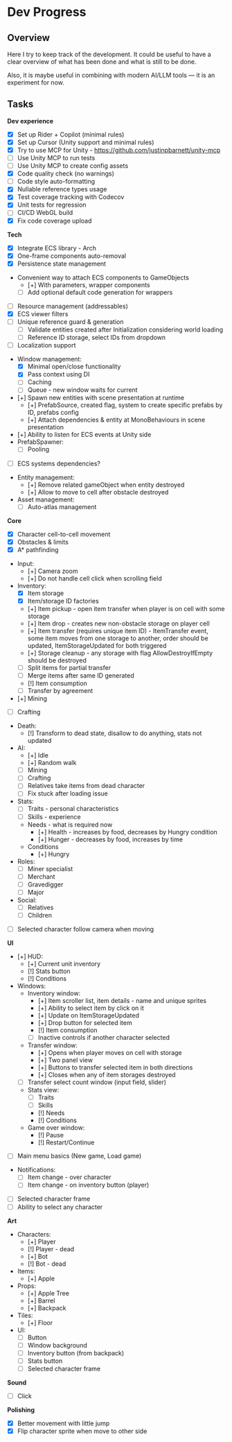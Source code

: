 ﻿# Dev Progress

## Overview

Here I try to keep track of the development.
It could be useful to have a clear overview of what has been done and what is still to be done.

Also, it is maybe useful in combining with modern AI/LLM tools — it is an experiment for now.

## Tasks

**Dev experience**
- [x] Set up Rider + Copilot (minimal rules)
- [x] Set up Cursor (Unity support and minimal rules)
- [x] Try to use MCP for Unity - https://github.com/justinpbarnett/unity-mcp
- [ ] Use Unity MCP to run tests
- [ ] Use Unity MCP to create config assets
- [x] Code quality check (no warnings)
- [ ] Code style auto-formatting
- [x] Nullable reference types usage
- [x] Test coverage tracking with Codecov
- [x] Unit tests for regression
- [ ] CI/CD WebGL build
- [x] Fix code coverage upload 

**Tech**
- [x] Integrate ECS library - Arch
- [x] One-frame components auto-removal
- [x] Persistence state management
- Convenient way to attach ECS components to GameObjects
  - [+] With parameters, wrapper components
  - [ ] Add optional default code generation for wrappers
- [ ] Resource management (addressables)
- [x] ECS viewer filters
- [ ] Unique reference guard & generation
  - [ ] Validate entities created after Initialization considering world loading
  - [ ] Reference ID storage, select IDs from dropdown
- [ ] Localization support
- Window management:
  - [x] Minimal open/close functionality
  - [x] Pass context using DI
  - [ ] Caching
  - [ ] Queue - new window waits for current
- [+] Spawn new entities with scene presentation at runtime
  - [+] PrefabSource, created flag, system to create specific prefabs by ID, prefabs config
  - [+] Attach dependencies & entity at MonoBehaviours in scene presentation
- [+] Ability to listen for ECS events at Unity side
- PrefabSpawner:
  - [ ] Pooling 
- [ ] ECS systems dependencies?
- Entity management:
  - [+] Remove related gameObject when entity destroyed
  - [+] Allow to move to cell after obstacle destroyed
- Asset management:
  - [ ] Auto-atlas management

**Core**
- [x] Character cell-to-cell movement
- [x] Obstacles & limits
- [x] A* pathfinding
- Input:
  - [+] Camera zoom
  - [+] Do not handle cell click when scrolling field
- Inventory:
  - [x] Item storage
  - [x] Item/storage ID factories
  - [+] Item pickup - open item transfer when player is on cell with some storage
  - [+] Item drop - creates new non-obstacle storage on player cell
  - [+] Item transfer (requires unique item ID) - ItemTransfer event, some item moves from one storage to another, order should be updated, ItemStorageUpdated for both triggered
  - [+] Storage cleanup - any storage with flag AllowDestroyIfEmpty should be destroyed
  - [ ] Split items for partial transfer
  - [ ] Merge items after same ID generated
  - [!] Item consumption
  - [ ] Transfer by agreement
- [+] Mining
- [ ] Crafting
- Death: 
  - [!] Transform to dead state, disallow to do anything, stats not updated
- AI:
  - [+] Idle
  - [+] Random walk
  - [ ] Mining
  - [ ] Crafting
  - [ ] Relatives take items from dead character
  - [ ] Fix stuck after loading issue
- Stats:
  - [ ] Traits - personal characteristics
  - [ ] Skills - experience
  - Needs - what is required now
    - [+] Health - increases by food, decreases by Hungry condition
    - [+] Hunger - decreases by food, increases by time
  - Conditions
    - [+] Hungry
- Roles:
  - [ ] Miner specialist
  - [ ] Merchant
  - [ ] Gravedigger
  - [ ] Major
- Social:
  - [ ] Relatives
  - [ ] Children
- [ ] Selected character follow camera when moving
  
**UI**
- [+] HUD:
  - [+] Current unit inventory
  - [!] Stats button
  - [!] Conditions
- Windows:
  - Inventory window:
    - [+] Item scroller list, item details - name and unique sprites
    - [+] Ability to select item by click on it
    - [+] Update on ItemStorageUpdated
    - [+] Drop button for selected item
    - [!] Item consumption
    - [ ] Inactive controls if another character selected
  - Transfer window:
    - [+] Opens when player moves on cell with storage
    - [+] Two panel view
    - [+] Buttons to transfer selected item in both directions
    - [+] Closes when any of item storages destroyed
  - [ ] Transfer select count window (input field, slider)
  - Stats view:
    - [ ] Traits
    - [ ] Skills
    - [!] Needs
    - [!] Conditions
  - Game over window:
    - [!] Pause
    - [!] Restart/Continue
- [ ] Main menu basics (New game, Load game)
- Notifications:
  - [ ] Item change - over character
  - [ ] Item change - on inventory button (player)
- [ ] Selected character frame
- [ ] Ability to select any character

**Art**
- Characters:
  - [+] Player
  - [!] Player - dead
  - [+] Bot
  - [!] Bot - dead
- Items:
  - [+] Apple
- Props:
  - [+] Apple Tree
  - [+] Barrel
  - [+] Backpack
- Tiles:
  - [+] Floor
- UI:
  - [ ] Button
  - [ ] Window background
  - [ ] Inventory button (from backpack)
  - [ ] Stats button
  - [ ] Selected character frame

**Sound**
- [ ] Click

**Polishing**
- [x] Better movement with little jump
- [x] Flip character sprite when move to other side